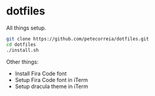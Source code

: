 # dotfiles
All things setup.

```bash
git clone https://github.com/petecorreia/dotfiles.git
cd dotfiles
./install.sh
```

Other things:

- Install Fira Code font
- Setup Fira Code font in iTerm
- Setup dracula theme in iTerm
